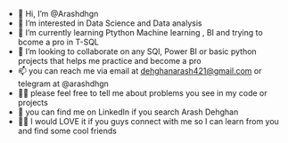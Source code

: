 - 👋 Hi, I’m @Arashdhgn
- 👀 I’m interested in Data Science and Data analysis
- 🌱 I’m currently learning Ptython Machine learning , BI and trying to bcome a pro in T-SQL
- 💞️ I’m looking to collaborate on any SQl, Power BI or basic python projects that helps me practice and become a pro
- 📫 you can reach me via email at dehghanarash421@gmail.com or telegram at @arashdhgn
- 🤷‍♂️ please feel free to tell me about problems you see in my code or projects
- 💼 you can find me on LinkedIn if you search Arash Dehghan
- 🤜🤛 I would LOVE it if you guys connect with me so I can learn from you and find some cool friends

<!---
Arashdhgn/Arashdhgn is a ✨ special ✨ repository because its `README.md` (this file) appears on your GitHub profile.
You can click the Preview link to take a look at your changes.
--->
